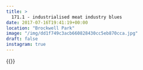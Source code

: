 ```yaml
---
title: >
  171.1 - industrialised meat industry blues
date: 2017-07-16T19:41:19+00:00
location: "Brockwell Park"
image: "/img/dd1f749c3acb660828430cc5eb870cca.jpg"
draft: false
instagram: true
---
```


{{<photo src="/img/dd1f749c3acb660828430cc5eb870cca.jpg">}}
